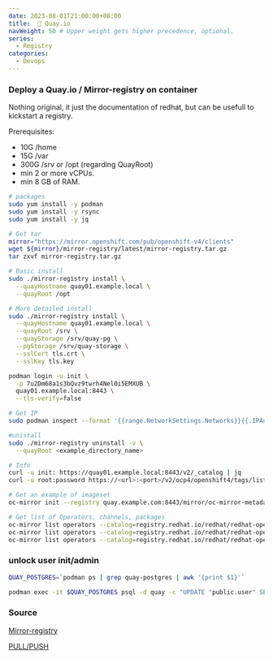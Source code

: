 ```yaml
---
date: 2023-08-01T21:00:00+08:00
title:  🚠 Quay.io
navWeight: 50 # Upper weight gets higher precedence, optional.
series:
  - Registry
categories:
  - Devops
---
```


### Deploy a Quay.io / Mirror-registry on container

Nothing original, it just the documentation of redhat, but can be usefull to kickstart a registry.

Prerequisites:
- 10G /home
- 15G /var
- 300G /srv or /opt (regarding QuayRoot)
- min 2 or more vCPUs.
- min 8 GB of RAM.

```bash
# packages 
sudo yum install -y podman
sudo yum install -y rsync
sudo yum install -y jq

# Get tar
mirror="https://mirror.openshift.com/pub/openshift-v4/clients"
wget ${mirror}/mirror-registry/latest/mirror-registry.tar.gz
tar zxvf mirror-registry.tar.gz

# Basic install 
sudo ./mirror-registry install \
  --quayHostname quay01.example.local \
  --quayRoot /opt

# More detailed install
sudo ./mirror-registry install \
  --quayHostname quay01.example.local \
  --quayRoot /srv \
  --quayStorage /srv/quay-pg \
  --pgStorage /srv/quay-storage \
  --sslCert tls.crt \
  --sslKey tls.key

podman login -u init \
  -p 7u2Dm68a1s3bQvz9twrh4Nel0i5EMXUB \
  quay01.example.local:8443 \
  --tls-verify=false

# Get IP
sudo podman inspect --format '{{range.NetworkSettings.Networks}}{{.IPAddress}}{{end}}' quay-app

#unistall 
sudo ./mirror-registry uninstall -v \
  --quayRoot <example_directory_name>

# Info
curl -u init: https://quay01.example.local:8443/v2/_catalog | jq
curl -u root:password https://<url>:<port>/v2/ocp4/openshift4/tags/list | jq

# Get an example of imageset
oc-mirror init --registry quay.example.com:8443/mirror/oc-mirror-metadata

# Get list of Operators, channels, packages
oc-mirror list operators --catalog=registry.redhat.io/redhat/redhat-operator-index:v4.14
oc-mirror list operators --catalog=registry.redhat.io/redhat/redhat-operator-index:v4.14 --package=kubevirt-hyperconverged
oc-mirror list operators --catalog=registry.redhat.io/redhat/redhat-operator-index:v4.14 --package=kubevirt-hyperconverged --channel=stable
```

### unlock user init/admin

```bash
QUAY_POSTGRES=`podman ps | grep quay-postgres | awk '{print $1}'`

podman exec -it $QUAY_POSTGRES psql -d quay -c "UPDATE "public.user" SET invalid_login_attempts = 0 WHERE username = 'init'"
```

### Source

[Mirror-registry](https://docs.openshift.com/container-platform/4.14/installing/disconnected_install/installing-mirroring-creating-registry.html#mirror-registry-localhost_installing-mirroring-creating-registry)

[PULL/PUSH](https://access.redhat.com/documentation/en-us/red_hat_quay/3.8/html-single/deploy_red_hat_quay_for_proof-of-concept_non-production_purposes/index#push_and_pull_images)
